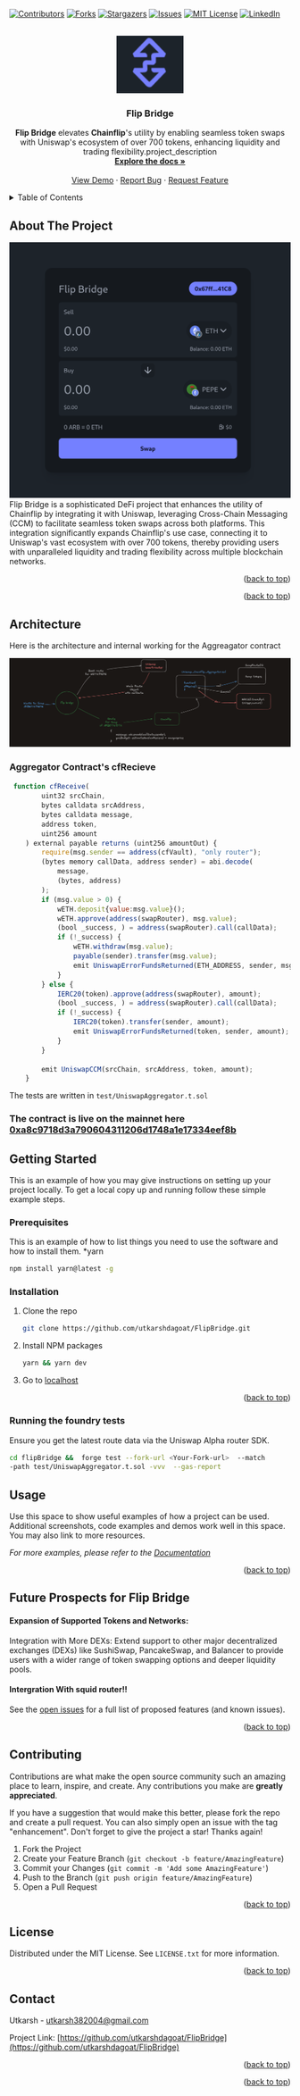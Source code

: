 <!-- Improved compatibility of back to top link: See: https://github.com/othneildrew/Best-README-Template/pull/73 -->
<a id="readme-top"></a>
<!--
*** Thanks for checking out the Best-README-Template. If you have a suggestion
*** that would make this better, please fork the repo and create a pull request
*** or simply open an issue with the tag "enhancement".
*** Don't forget to give the project a star!
*** Thanks again! Now go create something AMAZING! :D
-->



<!-- PROJECT SHIELDS -->
<!--
*** I'm using markdown "reference style" links for readability.
*** Reference links are enclosed in brackets [ ] instead of parentheses ( ).
*** See the bottom of this document for the declaration of the reference variables
*** for contributors-url, forks-url, etc. This is an optional, concise syntax you may use.
*** https://www.markdownguide.org/basic-syntax/#reference-style-links
-->
[![Contributors][contributors-shield]][contributors-url]
[![Forks][forks-shield]][forks-url]
[![Stargazers][stars-shield]][stars-url]
[![Issues][issues-shield]][issues-url]
[![MIT License][license-shield]][license-url]
[![LinkedIn][linkedin-shield]][linkedin-url]



<!-- PROJECT LOGO -->
<br />
<div align="center">
  <a href="https://github.com/utkarshdagoat/FlipBridge">
    <img src="images/logo.png" alt="Logo" width="120">
  </a>

<h3 align="center">Flip Bridge </h3>

  <p align="center">
    
<b>Flip Bridge</b> elevates <b>Chainflip</b>'s utility by enabling seamless token swaps with Uniswap's ecosystem of over 700 tokens, enhancing liquidity and trading flexibility.project_description
    <br />
    <a href="https://github.com/utkarshdagoat/FlipBridge"><strong>Explore the docs »</strong></a>
    <br />
    <br />
    <a href="https://github.com/utkarshdagoat/FlipBridge">View Demo</a>
    ·
    <a href="https://github.com/utkarshdagoat/FlipBridge/issues/new?labels=bug&template=bug-report---.md">Report Bug</a>
    ·
    <a href="https://github.com/utkarshdagoat/FlipBridge/issues/new?labels=enhancement&template=feature-request---.md">Request Feature</a>
  </p>
</div>



<!-- TABLE OF CONTENTS -->
<details>
  <summary>Table of Contents</summary>
  <ol>
    <li>
      <a href="#about-the-project">About The Project</a>
      <ul>
        <li><a href="#built-with">Built With</a></li>
      </ul>
    </li>
    <li>
      <a href="#getting-started">Getting Started</a>
      <ul>
        <li><a href="#prerequisites">Prerequisites</a></li>
        <li><a href="#installation">Installation</a></li>
      </ul>
    </li>
    <li><a href="#usage">Usage</a></li>
    <li><a href="#roadmap">Roadmap</a></li>
    <li><a href="#contributing">Contributing</a></li>
    <li><a href="#license">License</a></li>
    <li><a href="#contact">Contact</a></li>
    <li><a href="#acknowledgments">Acknowledgments</a></li>
  </ol>
</details>



<!-- ABOUT THE PROJECT -->
## About The Project

[![Product Name Screen Shot][product-screenshot]](https://example.com)
Flip Bridge is a sophisticated DeFi project that enhances the utility of Chainflip by integrating it with Uniswap, leveraging Cross-Chain Messaging (CCM) to facilitate seamless token swaps across both platforms. This integration significantly expands Chainflip's use case, connecting it to Uniswap's vast ecosystem with over 700 tokens, thereby providing users with unparalleled liquidity and trading flexibility across multiple blockchain networks.

<p align="right">(<a href="#readme-top">back to top</a>)</p>

<p align="right">(<a href="#readme-top">back to top</a>)</p>

## Architecture
Here is the architecture and internal working for the Aggreagator contract

[![Architecture][architecure]](https://example.com)

### Aggregator Contract's cfRecieve
```javascript
 function cfReceive(
        uint32 srcChain,
        bytes calldata srcAddress,
        bytes calldata message,
        address token,
        uint256 amount
    ) external payable returns (uint256 amountOut) {
        require(msg.sender == address(cfVault), "only router");
        (bytes memory callData, address sender) = abi.decode(
            message,
            (bytes, address)
        );
        if (msg.value > 0) {
            wETH.deposit{value:msg.value}();
            wETH.approve(address(swapRouter), msg.value);
            (bool _success, ) = address(swapRouter).call(callData);
            if (!_success) {
                wETH.withdraw(msg.value);
                payable(sender).transfer(msg.value);
                emit UniswapErrorFundsReturned(ETH_ADDRESS, sender, msg.value);
            }
        } else {
            IERC20(token).approve(address(swapRouter), amount);
            (bool _success, ) = address(swapRouter).call(callData);
            if (!_success) {
                IERC20(token).transfer(sender, amount);
                emit UniswapErrorFundsReturned(token, sender, amount);
            }
        }

        emit UniswapCCM(srcChain, srcAddress, token, amount);
    }
```
The tests are written in `test/UniswapAggregator.t.sol`

### The contract is live on the mainnet here <a href="https://etherscan.io/address/0xa8c9718d3a790604311206d1748a1e17334eef8b">0xa8c9718d3a790604311206d1748a1e17334eef8b</a>

<!-- GETTING STARTED -->
## Getting Started

This is an example of how you may give instructions on setting up your project locally.
To get a local copy up and running follow these simple example steps.

### Prerequisites

This is an example of how to list things you need to use the software and how to install them.
*yarn 
  ```sh
  npm install yarn@latest -g
  ```

### Installation

1. Clone the repo
   ```sh
   git clone https://github.com/utkarshdagoat/FlipBridge.git
   ```
2. Install NPM packages
   ```sh
   yarn && yarn dev
   ```
3. Go to <a href="http://localhost:5173"> localhost </a>

<p align="right">(<a href="#readme-top">back to top</a>)</p>

### Running the foundry tests
Ensure you get the latest route data via the Uniswap Alpha router SDK.
```bash
cd flipBridge &&  forge test --fork-url <Your-Fork-url>  --match
-path test/UniswapAggregator.t.sol -vvv  --gas-report
```
<!-- USAGE EXAMPLES -->
## Usage

Use this space to show useful examples of how a project can be used. Additional screenshots, code examples and demos work well in this space. You may also link to more resources.

_For more examples, please refer to the [Documentation](https://example.com)_

<p align="right">(<a href="#readme-top">back to top</a>)</p>



<!-- ROADMAP -->
## Future Prospects for Flip Bridge

#### Expansion of Supported Tokens and Networks:
Integration with More DEXs: Extend support to other major decentralized exchanges (DEXs) like SushiSwap, PancakeSwap, and Balancer to provide users with a wider range of token swapping options and deeper liquidity pools.
#### Intergration With squid router!!

See the [open issues](https://github.com/utkarshdagoat/FlipBridge/issues) for a full list of proposed features (and known issues).

<p align="right">(<a href="#readme-top">back to top</a>)</p>



<!-- CONTRIBUTING -->
## Contributing

Contributions are what make the open source community such an amazing place to learn, inspire, and create. Any contributions you make are **greatly appreciated**.

If you have a suggestion that would make this better, please fork the repo and create a pull request. You can also simply open an issue with the tag "enhancement".
Don't forget to give the project a star! Thanks again!

1. Fork the Project
2. Create your Feature Branch (`git checkout -b feature/AmazingFeature`)
3. Commit your Changes (`git commit -m 'Add some AmazingFeature'`)
4. Push to the Branch (`git push origin feature/AmazingFeature`)
5. Open a Pull Request

<p align="right">(<a href="#readme-top">back to top</a>)</p>



<!-- LICENSE -->
## License

Distributed under the MIT License. See `LICENSE.txt` for more information.

<p align="right">(<a href="#readme-top">back to top</a>)</p>



<!-- CONTACT -->
## Contact

Utkarsh - utkarsh382004@gmail.com

Project Link: [https://github.com/utkarshdagoat/FlipBridge](https://github.com/utkarshdagoat/FlipBridge)

<p align="right">(<a href="#readme-top">back to top</a>)</p>




<p align="right">(<a href="#readme-top">back to top</a>)</p>



<!-- MARKDOWN LINKS & IMAGES -->
<!-- https://www.markdownguide.org/basic-syntax/#reference-style-links -->
[contributors-shield]: https://img.shields.io/github/contributors/utkarshdagoat/FlipBridge.svg?style=for-the-badge
[contributors-url]: https://github.com/utkarshdagoat/FlipBridge/graphs/contributors
[forks-shield]: https://img.shields.io/github/forks/utkarshdagoat/FlipBridge.svg?style=for-the-badge
[forks-url]: https://github.com/utkarshdagoat/FlipBridge/network/members
[stars-shield]: https://img.shields.io/github/stars/utkarshdagoat/FlipBridge.svg?style=for-the-badge
[stars-url]: https://github.com/utkarshdagoat/FlipBridge/stargazers
[issues-shield]: https://img.shields.io/github/issues/utkarshdagoat/FlipBridge.svg?style=for-the-badge
[issues-url]: https://github.com/utkarshdagoat/FlipBridge/issues
[license-shield]: https://img.shields.io/github/license/utkarshdagoat/FlipBridge.svg?style=for-the-badge
[license-url]: https://github.com/utkarshdagoat/FlipBridge/blob/master/LICENSE.txt
[linkedin-shield]: https://img.shields.io/badge/-LinkedIn-black.svg?style=for-the-badge&logo=linkedin&colorB=555
[linkedin-url]: https://linkedin.com/in/linkedin_username
[product-screenshot]: images/product.png
[Next.js]: https://img.shields.io/badge/next.js-000000?style=for-the-badge&logo=nextdotjs&logoColor=white
[Next-url]: https://nextjs.org/
[React.js]: https://img.shields.io/badge/React-20232A?style=for-the-badge&logo=react&logoColor=61DAFB
[React-url]: https://reactjs.org/
[Vue.js]: https://img.shields.io/badge/Vue.js-35495E?style=for-the-badge&logo=vuedotjs&logoColor=4FC08D
[Vue-url]: https://vuejs.org/
[Angular.io]: https://img.shields.io/badge/Angular-DD0031?style=for-the-badge&logo=angular&logoColor=white
[Angular-url]: https://angular.io/
[Svelte.dev]: https://img.shields.io/badge/Svelte-4A4A55?style=for-the-badge&logo=svelte&logoColor=FF3E00
[Svelte-url]: https://svelte.dev/
[Laravel.com]: https://img.shields.io/badge/Laravel-FF2D20?style=for-the-badge&logo=laravel&logoColor=white
[Laravel-url]: https://laravel.com
[Bootstrap.com]: https://img.shields.io/badge/Bootstrap-563D7C?style=for-the-badge&logo=bootstrap&logoColor=white
[Bootstrap-url]: https://getbootstrap.com
[JQuery.com]: https://img.shields.io/badge/jQuery-0769AD?style=for-the-badge&logo=jquery&logoColor=white
[JQuery-url]: https://jquery.com 
[architecure]: images/architecture.png